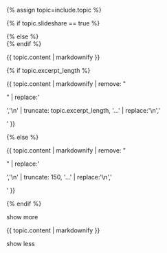 {% assign topic=include.topic %}

{% if topic.slideshare == true %}
<div class="col-sm-8 slides-enabled topic-info hidden-xs">
{% else %}
<div class="b-topic__info">
{% endif %}

{{ topic.content | markdownify }}
</div>

<div id="{{ topic.id }}-excerpt" class="b-topic__excerpt">

{% if topic.excerpt_length %}
<p>{{ topic.content | markdownify | remove: "<p>" | replace:'</p>','\n' | truncate: topic.excerpt_length, '...' | replace:'\n','</p><p>' }}</p>
{% else %}
<p>{{ topic.content | markdownify | remove: "<p>" | replace:'</p>','\n' | truncate: 150, '...' | replace:'\n','</p><p>' }}</p>
{% endif %}

<a class='show-more-button'>show more</a>
</div>
<div id="{{ topic.id }}-full" class="b-topic__full b-topic__hidden">
<p>{{ topic.content | markdownify }}</p>
<a class='show-less-button'>show less</a>
</div>
